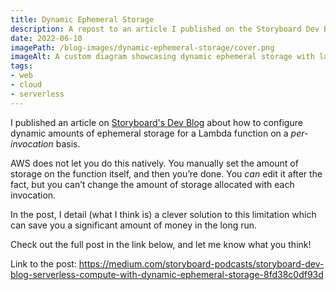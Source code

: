 ```yaml
---
title: Dynamic Ephemeral Storage
description: A repost to an article I published on the Storyboard Dev Blog.
date: 2022-06-10
imagePath: /blog-images/dynamic-ephemeral-storage/cover.png
imageAlt: A custom diagram showcasing dynamic ephemeral storage with lambda
tags:
- web
- cloud
- serverless
---
```


<script>
	import ResizableImage from '$lib/components/ResizableImage.svelte'
</script>

<ResizableImage src="/blog-images/dynamic-ephemeral-storage/dynamic-ephemeral-storage.png" altText="Dynamic Ephemeral Storage with AWS Lambda" url="https://medium.com/storyboard-podcasts/storyboard-dev-blog-serverless-compute-with-dynamic-ephemeral-storage-8fd38c0df93d" />

I published an article on <a href="https://medium.com/storyboard-podcasts/storyboard-dev-blog-serverless-compute-with-dynamic-ephemeral-storage-8fd38c0df93d" target="_blank">Storyboard's Dev Blog</a> about how to configure dynamic amounts of ephemeral storage for a Lambda function on a *per-invocation* basis.

AWS does not let you do this natively. You manually set the amount of storage on the function itself, and then you’re done. You *can* edit it after the fact, but you can’t change the amount of storage allocated with each invocation.

In the post, I detail (what I think is) a clever solution to this limitation which can save you a significant amount of money in the long run.

Check out the full post in the link below, and let me know what you think!

Link to the post: <a href="https://medium.com/storyboard-podcasts/storyboard-dev-blog-serverless-compute-with-dynamic-ephemeral-storage-8fd38c0df93d" target="_blank">https://medium.com/storyboard-podcasts/storyboard-dev-blog-serverless-compute-with-dynamic-ephemeral-storage-8fd38c0df93d</a>